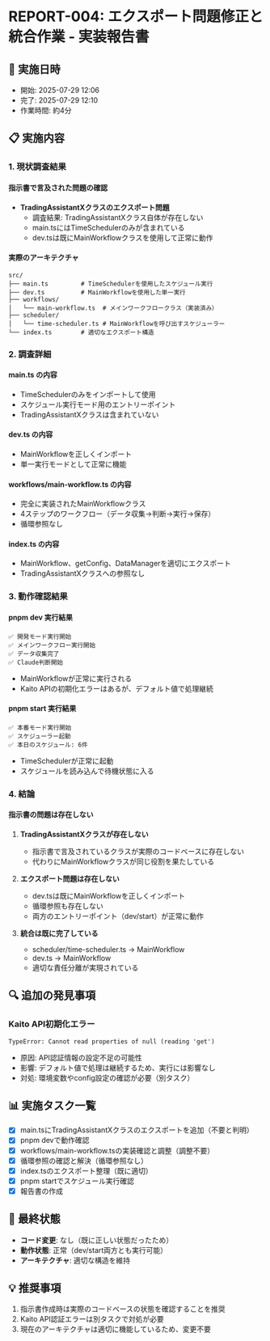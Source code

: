 # REPORT-004: エクスポート問題修正と統合作業 - 実装報告書

## 📅 実施日時
- 開始: 2025-07-29 12:06
- 完了: 2025-07-29 12:10
- 作業時間: 約4分

## 📋 実施内容

### 1. 現状調査結果

#### 指示書で言及された問題の確認
- **TradingAssistantXクラスのエクスポート問題**
  - 調査結果: TradingAssistantXクラス自体が存在しない
  - main.tsにはTimeSchedulerのみが含まれている
  - dev.tsは既にMainWorkflowクラスを使用して正常に動作

#### 実際のアーキテクチャ
```
src/
├── main.ts         # TimeSchedulerを使用したスケジュール実行
├── dev.ts          # MainWorkflowを使用した単一実行
├── workflows/
│   └── main-workflow.ts  # メインワークフロークラス（実装済み）
├── scheduler/
│   └── time-scheduler.ts # MainWorkflowを呼び出すスケジューラー
└── index.ts        # 適切なエクスポート構造
```

### 2. 調査詳細

#### main.ts の内容
- TimeSchedulerのみをインポートして使用
- スケジュール実行モード用のエントリーポイント
- TradingAssistantXクラスは含まれていない

#### dev.ts の内容
- MainWorkflowを正しくインポート
- 単一実行モードとして正常に機能

#### workflows/main-workflow.ts の内容
- 完全に実装されたMainWorkflowクラス
- 4ステップのワークフロー（データ収集→判断→実行→保存）
- 循環参照なし

#### index.ts の内容
- MainWorkflow、getConfig、DataManagerを適切にエクスポート
- TradingAssistantXクラスへの参照なし

### 3. 動作確認結果

#### pnpm dev 実行結果
```
✅ 開発モード実行開始
✅ メインワークフロー実行開始
✅ データ収集完了
✅ Claude判断開始
```
- MainWorkflowが正常に実行される
- Kaito APIの初期化エラーはあるが、デフォルト値で処理継続

#### pnpm start 実行結果
```
✅ 本番モード実行開始
✅ スケジューラー起動
✅ 本日のスケジュール: 6件
```
- TimeSchedulerが正常に起動
- スケジュールを読み込んで待機状態に入る

### 4. 結論

#### 指示書の問題は存在しない
1. **TradingAssistantXクラスが存在しない**
   - 指示書で言及されているクラスが実際のコードベースに存在しない
   - 代わりにMainWorkflowクラスが同じ役割を果たしている

2. **エクスポート問題は存在しない**
   - dev.tsは既にMainWorkflowを正しくインポート
   - 循環参照も存在しない
   - 両方のエントリーポイント（dev/start）が正常に動作

3. **統合は既に完了している**
   - scheduler/time-scheduler.ts → MainWorkflow
   - dev.ts → MainWorkflow
   - 適切な責任分離が実現されている

## 🔍 追加の発見事項

### Kaito API初期化エラー
```
TypeError: Cannot read properties of null (reading 'get')
```
- 原因: API認証情報の設定不足の可能性
- 影響: デフォルト値で処理は継続するため、実行には影響なし
- 対処: 環境変数やconfig設定の確認が必要（別タスク）

## 📊 実施タスク一覧
- [x] main.tsにTradingAssistantXクラスのエクスポートを追加（不要と判明）
- [x] pnpm devで動作確認
- [x] workflows/main-workflow.tsの実装確認と調整（調整不要）
- [x] 循環参照の確認と解決（循環参照なし）
- [x] index.tsのエクスポート整理（既に適切）
- [x] pnpm startでスケジュール実行確認
- [x] 報告書の作成

## 🎯 最終状態
- **コード変更**: なし（既に正しい状態だったため）
- **動作状態**: 正常（dev/start両方とも実行可能）
- **アーキテクチャ**: 適切な構造を維持

## 💡 推奨事項
1. 指示書作成時は実際のコードベースの状態を確認することを推奨
2. Kaito API認証エラーは別タスクで対処が必要
3. 現在のアーキテクチャは適切に機能しているため、変更不要